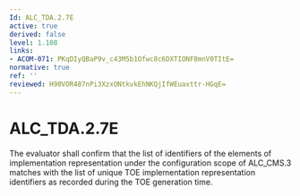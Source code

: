 ```yaml
---
Id: ALC_TDA.2.7E
active: true
derived: false
level: 1.108
links:
- ACOM-071: PKqDIyQBaP9v_c43M5b1Ofwc8c6DXTIONF8mnV0TItE=
normative: true
ref: ''
reviewed: H90VOR487nPi3XzxONtkvkEhNKQjIfWEuaxttr-HGqE=
---
```


# ALC_TDA.2.7E

The evaluator shall confirm that the list of identifiers of the elements of implementation representation under the configuration scope of ALC_CMS.3 matches with the list of unique TOE implementation representation identifiers as recorded during the TOE generation time.